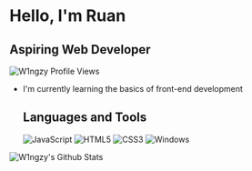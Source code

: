 # Hello, I'm Ruan
## Aspiring Web Developer

<img src="https://komarev.com/ghpvc/?username=W1ngzy" alt="W1ngzy Profile Views" />

- I'm currently learning the basics of front-end development

  ## Languages and Tools
  
  ![JavaScript](https://img.shields.io/badge/-JavaScript-%23F7DF1C?style=flat-square&logo=javascript&logoColor=000000&labelColor=%23F7DF1C&color=%23FFCE5A)
  ![HTML5](https://img.shields.io/badge/-HTML5-%23E44D27?style=flat-square&logo=html5&logoColor=ffffff)
  ![CSS3](https://img.shields.io/badge/-CSS3-%231572B6?style=flat-square&logo=css3)
  ![Windows](http://img.shields.io/badge/-Windows-0078D6?style=flat-square&logo=windows&logoColor=ffffff)

<img align="left" alt="W1ngzy's Github Stats" src="https://github-readme-stats.vercel.app/api?username=W1ngzy&show_icons=true&bg_color=00000000">
